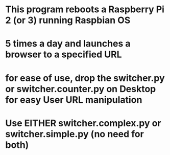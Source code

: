 # This program reboots a Raspberry Pi 2 (or 3) running Raspbian OS
# 5 times a day and launches a browser to a specified URL

# for ease of use, drop the switcher.py or switcher.counter.py on Desktop for easy User URL manipulation

# Use EITHER switcher.complex.py or switcher.simple.py (no need for both)
